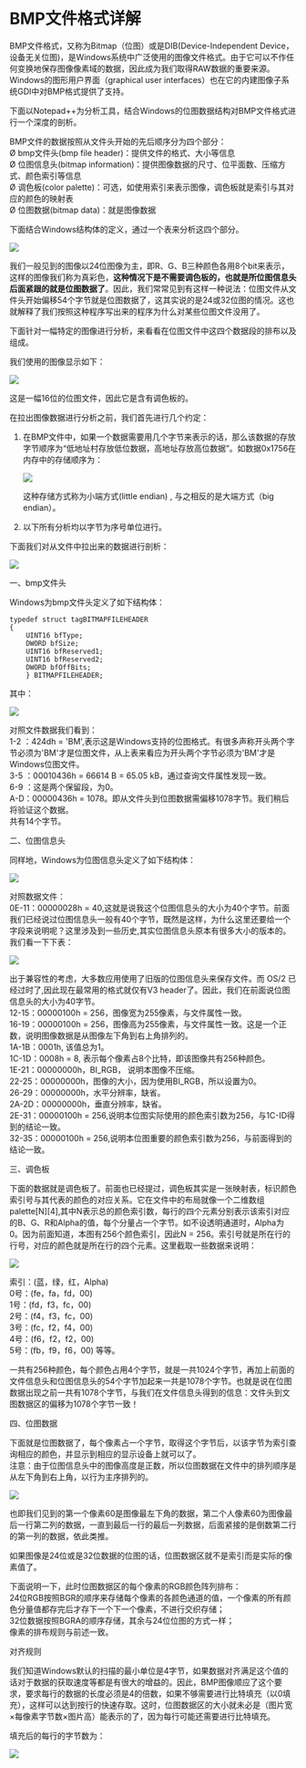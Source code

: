 # BMP文件格式详解 #

BMP文件格式，又称为Bitmap（位图）或是DIB(Device-Independent Device，设备无关位图)，是Windows系统中广泛使用的图像文件格式。由于它可以不作任何变换地保存图像像素域的数据，因此成为我们取得RAW数据的重要来源。Windows的图形用户界面（graphical user interfaces）也在它的内建图像子系统GDI中对BMP格式提供了支持。  

下面以Notepad++为分析工具，结合Windows的位图数据结构对BMP文件格式进行一个深度的剖析。  

BMP文件的数据按照从文件头开始的先后顺序分为四个部分：  
Ø bmp文件头(bmp file header)：提供文件的格式、大小等信息  
Ø 位图信息头(bitmap information)：提供图像数据的尺寸、位平面数、压缩方式、颜色索引等信息  
Ø 调色板(color palette)：可选，如使用索引来表示图像，调色板就是索引与其对应的颜色的映射表  
Ø 位图数据(bitmap data)：就是图像数据

下面结合Windows结构体的定义，通过一个表来分析这四个部分。

![](https://i.imgur.com/JmSYJdS.png)

我们一般见到的图像以24位图像为主，即R、G、B三种颜色各用8个bit来表示，这样的图像我们称为真彩色，**这种情况下是不需要调色板的，也就是所位图信息头后面紧跟的就是位图数据了**。因此，我们常常见到有这样一种说法：位图文件从文件头开始偏移54个字节就是位图数据了，这其实说的是24或32位图的情况。这也就解释了我们按照这种程序写出来的程序为什么对某些位图文件没用了。

下面针对一幅特定的图像进行分析，来看看在位图文件中这四个数据段的排布以及组成。

我们使用的图像显示如下：

![](https://i.imgur.com/AEaj54C.png)

这是一幅16位的位图文件，因此它是含有调色板的。

在拉出图像数据进行分析之前，我们首先进行几个约定：  

1. 在BMP文件中，如果一个数据需要用几个字节来表示的话，那么该数据的存放字节顺序为“低地址村存放低位数据，高地址存放高位数据”。如数据0x1756在内存中的存储顺序为：

	![](https://i.imgur.com/lw572z6.png)

	这种存储方式称为小端方式(little endian) , 与之相反的是大端方式（big endian）。

2. 以下所有分析均以字节为序号单位进行。

下面我们对从文件中拉出来的数据进行剖析：

![](https://i.imgur.com/NMbzCbo.png)

一、bmp文件头

Windows为bmp文件头定义了如下结构体：

	typedef struct tagBITMAPFILEHEADER 
	{
		UINT16 bfType;
		DWORD bfSize;
		UINT16 bfReserved1;
		UINT16 bfReserved2;
		DWORD bfOffBits;
		} BITMAPFILEHEADER;

其中：

![](https://i.imgur.com/Bxvw621.png)

对照文件数据我们看到：  
1-2  ：424dh = 'BM',表示这是Windows支持的位图格式。有很多声称开头两个字节必须为'BM'才是位图文件，从上表来看应为开头两个字节必须为'BM'才是Windows位图文件。  
3-5  ：00010436h = 66614 B = 65.05 kB，通过查询文件属性发现一致。  
6-9  ：这是两个保留段，为0。  
A-D：00000436h = 1078。即从文件头到位图数据需偏移1078字节。我们稍后将验证这个数据。  
共有14个字节。  

二、位图信息头

同样地，Windows为位图信息头定义了如下结构体：

![](https://i.imgur.com/ze2QoDs.png)

对照数据文件：  
0E-11：00000028h = 40,这就是说我这个位图信息头的大小为40个字节。前面我们已经说过位图信息头一般有40个字节，既然是这样，为什么这里还要给一个字段来说明呢？这里涉及到一些历史,其实位图信息头原本有很多大小的版本的。我们看一下下表：

![](https://i.imgur.com/eaEmW4K.png)

出于兼容性的考虑，大多数应用使用了旧版的位图信息头来保存文件。而 OS/2 已经过时了,因此现在最常用的格式就仅有V3 header了。因此，我们在前面说位图信息头的大小为40字节。  
12-15：00000100h = 256，图像宽为255像素，与文件属性一致。  
16-19：00000100h = 256，图像高为255像素，与文件属性一致。这是一个正数，说明图像数据是从图像左下角到右上角排列的。  
1A-1B：0001h, 该值总为1。  
1C-1D：0008h = 8, 表示每个像素占8个比特，即该图像共有256种颜色。  
1E-21：00000000h，BI_RGB， 说明本图像不压缩。  
22-25：00000000h，图像的大小，因为使用BI_RGB，所以设置为0。  
26-29：00000000h，水平分辨率，缺省。  
2A-2D：00000000h，垂直分辨率，缺省。  
2E-31：00000100h = 256,说明本位图实际使用的颜色索引数为256，与1C-ID得到的结论一致。  
32-35：00000100h = 256,说明本位图重要的颜色索引数为256，与前面得到的结论一致。  

三、调色板

下面的数据就是调色板了。前面也已经提过，调色板其实是一张映射表，标识颜色索引号与其代表的颜色的对应关系。它在文件中的布局就像一个二维数组palette[N][4],其中N表示总的颜色索引数，每行的四个元素分别表示该索引对应的B、G、R和Alpha的值，每个分量占一个字节。如不设透明通道时，Alpha为0。因为前面知道，本图有256个颜色索引，因此N = 256。索引号就是所在行的行号，对应的颜色就是所在行的四个元素。这里截取一些数据来说明：

![](https://i.imgur.com/vW4kPNR.png)

索引：(蓝，绿，红，Alpha)  
0号：(fe，fa，fd，00)  
1号：(fd，f3，fc，00)  
2号：(f4，f3，fc，00)  
3号：(fc，f2，f4，00)  
4号：(f6，f2，f2，00)  
5号：(fb，f9，f6，00) 等等。  

一共有256种颜色，每个颜色占用4个字节，就是一共1024个字节，再加上前面的文件信息头和位图信息头的54个字节加起来一共是1078个字节。也就是说在位图数据出现之前一共有1078个字节，与我们在文件信息头得到的信息：文件头到文图数据区的偏移为1078个字节一致！

四、位图数据

下面就是位图数据了，每个像素占一个字节，取得这个字节后，以该字节为索引查询相应的颜色，并显示到相应的显示设备上就可以了。  
注意：由于位图信息头中的图像高度是正数，所以位图数据在文件中的排列顺序是从左下角到右上角，以行为主序排列的。

![](https://i.imgur.com/XFOdr2C.png)

也即我们见到的第一个像素60是图像最左下角的数据，第二个人像素60为图像最后一行第二列的数据，一直到最后一行的最后一列数据，后面紧接的是倒数第二行的第一列的数据，依此类推。  

如果图像是24位或是32位数据的位图的话，位图数据区就不是索引而是实际的像素值了。  

下面说明一下，此时位图数据区的每个像素的RGB颜色阵列排布：  
24位RGB按照BGR的顺序来存储每个像素的各颜色通道的值，一个像素的所有颜色分量值都存完后才存下一个下一个像素，不进行交织存储；  
32位数据按照BGRA的顺序存储，其余与24位位图的方式一样；  
像素的排布规则与前述一致。  

对齐规则

我们知道Windows默认的扫描的最小单位是4字节，如果数据对齐满足这个值的话对于数据的获取速度等都是有很大的增益的。因此，BMP图像顺应了这个要求，要求每行的数据的长度必须是4的倍数，如果不够需要进行比特填充（以0填充），这样可以达到按行的快速存取。这时，位图数据区的大小就未必是（图片宽×每像素字节数×图片高）能表示的了，因为每行可能还需要进行比特填充。

填充后的每行的字节数为：

![](https://i.imgur.com/xtGZrcE.png)